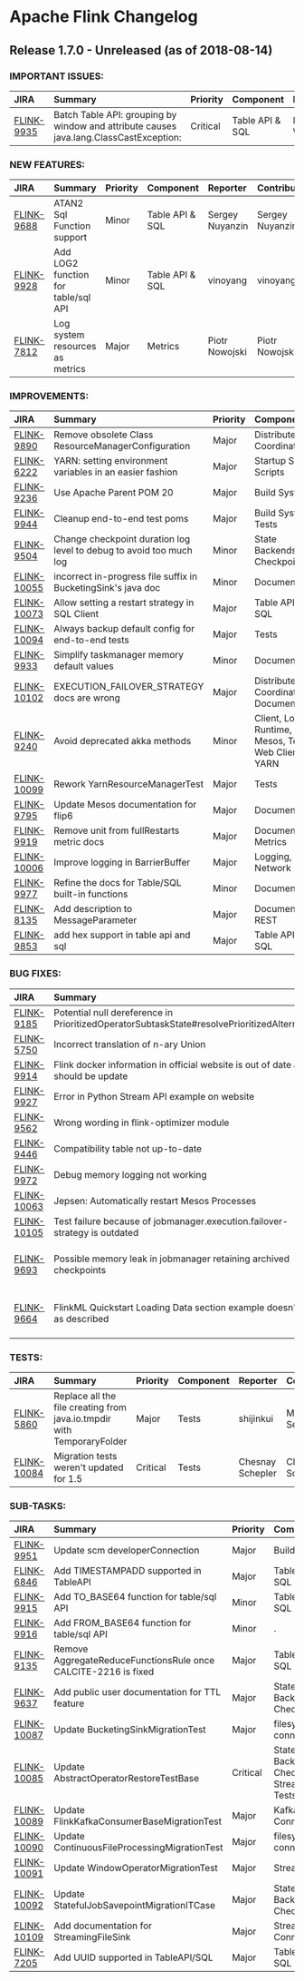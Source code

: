 
<!---
# Licensed to the Apache Software Foundation (ASF) under one
# or more contributor license agreements.  See the NOTICE file
# distributed with this work for additional information
# regarding copyright ownership.  The ASF licenses this file
# to you under the Apache License, Version 2.0 (the
# "License"); you may not use this file except in compliance
# with the License.  You may obtain a copy of the License at
#
#     http://www.apache.org/licenses/LICENSE-2.0
#
# Unless required by applicable law or agreed to in writing, software
# distributed under the License is distributed on an "AS IS" BASIS,
# WITHOUT WARRANTIES OR CONDITIONS OF ANY KIND, either express or implied.
# See the License for the specific language governing permissions and
# limitations under the License.
-->
# Apache Flink Changelog

## Release 1.7.0 - Unreleased (as of 2018-08-14)



### IMPORTANT ISSUES:

| JIRA | Summary | Priority | Component | Reporter | Contributor |
|:---- |:---- | :--- |:---- |:---- |:---- |
| [FLINK-9935](https://issues.apache.org/jira/browse/FLINK-9935) | Batch Table API: grouping by window and attribute causes java.lang.ClassCastException: |  Critical | Table API & SQL | Roman Wozniak | Fabian Hueske |


### NEW FEATURES:

| JIRA | Summary | Priority | Component | Reporter | Contributor |
|:---- |:---- | :--- |:---- |:---- |:---- |
| [FLINK-9688](https://issues.apache.org/jira/browse/FLINK-9688) | ATAN2 Sql Function support |  Minor | Table API & SQL | Sergey Nuyanzin | Sergey Nuyanzin |
| [FLINK-9928](https://issues.apache.org/jira/browse/FLINK-9928) | Add LOG2 function for table/sql API |  Minor | Table API & SQL | vinoyang | vinoyang |
| [FLINK-7812](https://issues.apache.org/jira/browse/FLINK-7812) | Log system resources as metrics |  Major | Metrics | Piotr Nowojski | Piotr Nowojski |


### IMPROVEMENTS:

| JIRA | Summary | Priority | Component | Reporter | Contributor |
|:---- |:---- | :--- |:---- |:---- |:---- |
| [FLINK-9890](https://issues.apache.org/jira/browse/FLINK-9890) | Remove obsolete Class ResourceManagerConfiguration |  Major | Distributed Coordination | Gary Yao | Gary Yao |
| [FLINK-6222](https://issues.apache.org/jira/browse/FLINK-6222) | YARN: setting environment variables in an easier fashion |  Major | Startup Shell Scripts | Craig Foster | Dawid Wysakowicz |
| [FLINK-9236](https://issues.apache.org/jira/browse/FLINK-9236) | Use Apache Parent POM 20 |  Major | Build System | Ted Yu | jiayichao |
| [FLINK-9944](https://issues.apache.org/jira/browse/FLINK-9944) | Cleanup end-to-end test poms |  Major | Build System, Tests | Chesnay Schepler | Chesnay Schepler |
| [FLINK-9504](https://issues.apache.org/jira/browse/FLINK-9504) | Change checkpoint duration log level to debug to avoid too much log |  Minor | State Backends, Checkpointing | aitozi | aitozi |
| [FLINK-10055](https://issues.apache.org/jira/browse/FLINK-10055) | incorrect in-progress file suffix in BucketingSink's java doc |  Minor | Documentation | Bowen Li | Bowen Li |
| [FLINK-10073](https://issues.apache.org/jira/browse/FLINK-10073) | Allow setting a restart strategy in SQL Client |  Major | Table API & SQL | Timo Walther | Timo Walther |
| [FLINK-10094](https://issues.apache.org/jira/browse/FLINK-10094) | Always backup default config for end-to-end tests |  Major | Tests | Chesnay Schepler | Chesnay Schepler |
| [FLINK-9933](https://issues.apache.org/jira/browse/FLINK-9933) | Simplify taskmanager memory default values |  Minor | Documentation | Chesnay Schepler | vinoyang |
| [FLINK-10102](https://issues.apache.org/jira/browse/FLINK-10102) | EXECUTION\_FAILOVER\_STRATEGY docs are wrong |  Major | Distributed Coordination, Documentation | Chesnay Schepler | Chesnay Schepler |
| [FLINK-9240](https://issues.apache.org/jira/browse/FLINK-9240) | Avoid deprecated akka methods |  Minor | Client, Local Runtime, Mesos, Tests, Web Client, YARN | Arnout Engelen |  |
| [FLINK-10099](https://issues.apache.org/jira/browse/FLINK-10099) | Rework YarnResourceManagerTest |  Major | Tests | 陈梓立 | 陈梓立 |
| [FLINK-9795](https://issues.apache.org/jira/browse/FLINK-9795) | Update Mesos documentation for flip6 |  Major | Documentation | Leonid Ishimnikov | Gary Yao |
| [FLINK-9919](https://issues.apache.org/jira/browse/FLINK-9919) | Remove unit from fullRestarts metric docs |  Major | Documentation, Metrics | Chesnay Schepler | vinoyang |
| [FLINK-10006](https://issues.apache.org/jira/browse/FLINK-10006) | Improve logging in BarrierBuffer |  Major | Logging, Network | Nico Kruber | Nico Kruber |
| [FLINK-9977](https://issues.apache.org/jira/browse/FLINK-9977) | Refine the docs for Table/SQL built-in functions |  Minor | Documentation | Xingcan Cui | Xingcan Cui |
| [FLINK-8135](https://issues.apache.org/jira/browse/FLINK-8135) | Add description to MessageParameter |  Major | Documentation, REST | Chesnay Schepler | Andrei |
| [FLINK-9853](https://issues.apache.org/jira/browse/FLINK-9853) | add hex support in table api and sql |  Major | Table API & SQL | xueyu | xueyu |


### BUG FIXES:

| JIRA | Summary | Priority | Component | Reporter | Contributor |
|:---- |:---- | :--- |:---- |:---- |:---- |
| [FLINK-9185](https://issues.apache.org/jira/browse/FLINK-9185) | Potential null dereference in PrioritizedOperatorSubtaskState#resolvePrioritizedAlternatives |  Minor | . | Ted Yu | Stephen Jason |
| [FLINK-5750](https://issues.apache.org/jira/browse/FLINK-5750) | Incorrect translation of n-ary Union |  Critical | Table API & SQL | Anton Mushin | Alexander Koltsov |
| [FLINK-9914](https://issues.apache.org/jira/browse/FLINK-9914) | Flink docker information in official website is out of date and should be update |  Minor | . | vinoyang | vinoyang |
| [FLINK-9927](https://issues.apache.org/jira/browse/FLINK-9927) | Error in Python Stream API example on website |  Minor | Documentation | Joe Malt |  |
| [FLINK-9562](https://issues.apache.org/jira/browse/FLINK-9562) | Wrong wording in flink-optimizer module |  Trivial | Optimizer | Alexandr Arkhipov | Alexandr Arkhipov |
| [FLINK-9446](https://issues.apache.org/jira/browse/FLINK-9446) | Compatibility table not up-to-date |  Major | Documentation | Razvan | Chesnay Schepler |
| [FLINK-9972](https://issues.apache.org/jira/browse/FLINK-9972) | Debug memory logging not working |  Critical | TaskManager | Piotr Nowojski | Piotr Nowojski |
| [FLINK-10063](https://issues.apache.org/jira/browse/FLINK-10063) | Jepsen: Automatically restart Mesos Processes |  Critical | Tests | Gary Yao | Gary Yao |
| [FLINK-10105](https://issues.apache.org/jira/browse/FLINK-10105) | Test failure because of jobmanager.execution.failover-strategy is outdated |  Major | Tests | vinoyang | Dawid Wysakowicz |
| [FLINK-9693](https://issues.apache.org/jira/browse/FLINK-9693) | Possible memory leak in jobmanager retaining archived checkpoints |  Major | JobManager, State Backends, Checkpointing | Steven Zhen Wu | Till Rohrmann |
| [FLINK-9664](https://issues.apache.org/jira/browse/FLINK-9664) | FlinkML Quickstart Loading Data section example doesn't work as described |  Major | Documentation, Machine Learning Library | Mano Swerts | Rong Rong |


### TESTS:

| JIRA | Summary | Priority | Component | Reporter | Contributor |
|:---- |:---- | :--- |:---- |:---- |:---- |
| [FLINK-5860](https://issues.apache.org/jira/browse/FLINK-5860) | Replace all the file creating from java.io.tmpdir with TemporaryFolder |  Major | Tests | shijinkui | Mahesh Senniappan |
| [FLINK-10084](https://issues.apache.org/jira/browse/FLINK-10084) | Migration tests weren't updated for 1.5 |  Critical | Tests | Chesnay Schepler | Chesnay Schepler |


### SUB-TASKS:

| JIRA | Summary | Priority | Component | Reporter | Contributor |
|:---- |:---- | :--- |:---- |:---- |:---- |
| [FLINK-9951](https://issues.apache.org/jira/browse/FLINK-9951) | Update scm developerConnection |  Major | Build System | Chesnay Schepler | Chesnay Schepler |
| [FLINK-6846](https://issues.apache.org/jira/browse/FLINK-6846) | Add TIMESTAMPADD supported in TableAPI |  Major | Table API & SQL | sunjincheng | sunjincheng |
| [FLINK-9915](https://issues.apache.org/jira/browse/FLINK-9915) | Add TO\_BASE64 function for table/sql API |  Minor | Table API & SQL | vinoyang | vinoyang |
| [FLINK-9916](https://issues.apache.org/jira/browse/FLINK-9916) | Add FROM\_BASE64 function for table/sql API |  Minor | . | vinoyang | vinoyang |
| [FLINK-9135](https://issues.apache.org/jira/browse/FLINK-9135) | Remove AggregateReduceFunctionsRule once CALCITE-2216 is fixed |  Major | Table API & SQL | Fabian Hueske | Shuyi Chen |
| [FLINK-9637](https://issues.apache.org/jira/browse/FLINK-9637) | Add public user documentation for TTL feature |  Major | State Backends, Checkpointing | Andrey Zagrebin | Andrey Zagrebin |
| [FLINK-10087](https://issues.apache.org/jira/browse/FLINK-10087) | Update BucketingSinkMigrationTest |  Major | filesystem-connector | Chesnay Schepler | Chesnay Schepler |
| [FLINK-10085](https://issues.apache.org/jira/browse/FLINK-10085) | Update AbstractOperatorRestoreTestBase |  Critical | State Backends, Checkpointing, Streaming, Tests | Chesnay Schepler | Chesnay Schepler |
| [FLINK-10089](https://issues.apache.org/jira/browse/FLINK-10089) | Update FlinkKafkaConsumerBaseMigrationTest |  Major | Kafka Connector | Chesnay Schepler | Chesnay Schepler |
| [FLINK-10090](https://issues.apache.org/jira/browse/FLINK-10090) | Update ContinuousFileProcessingMigrationTest |  Major | filesystem-connector | Chesnay Schepler | Chesnay Schepler |
| [FLINK-10091](https://issues.apache.org/jira/browse/FLINK-10091) | Update WindowOperatorMigrationTest |  Major | Streaming | Chesnay Schepler | Chesnay Schepler |
| [FLINK-10092](https://issues.apache.org/jira/browse/FLINK-10092) | Update StatefulJobSavepointMigrationITCase |  Major | State Backends, Checkpointing | Chesnay Schepler | Chesnay Schepler |
| [FLINK-10109](https://issues.apache.org/jira/browse/FLINK-10109) | Add documentation for StreamingFileSink |  Major | Streaming Connectors | Aljoscha Krettek | Aljoscha Krettek |
| [FLINK-7205](https://issues.apache.org/jira/browse/FLINK-7205) | Add UUID supported in TableAPI/SQL |  Major | Table API & SQL | sunjincheng | buptljy |


